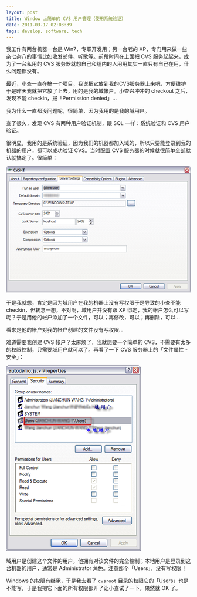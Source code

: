 ```yaml
---
layout: post
title: Window 上简单的 CVS 用户管理（使用系统验证）
date: 2011-03-17 02:03:39
tags: develop, software, tech
---
```


我工作有两台机器一台是 Win7，专职开发用；另一台老的 XP，专门用来做一些杂七杂八的事情比如收发邮件、听歌等。前段时间在上面把 CVS 服务起起来，成为了一台私用的 CVS 服务器就想自己和组内的人用用其实一直只有自己在用，什么问题都没有。

最近，小查一直在搞一个项目，我说把它放到我的CVS服务器上来吧，方便维护于是昨天我就把它放了上去，用的是我的域帐户。小查兴冲冲的 checkout 之后，发现不能 checkin，报「Permission denied」...

我为什么一直都没问题呢，很简单，因为我用的是我的域用户。

查了很久，发现 CVS 有两种用户验证机制，跟 SQL 一样：系统验证和 CVS 用户验证。

很明显，我用的是系统验证，因为我们的机器都加入域的，所以只要能登录到我的机器的用户，都可以成功验证 CVS。当时配置 CVS 服务器的时候就很简单全部默认就搞定了。很简单：

![](/images/posts/cvsnt_setting_server.png)

于是我就想，肯定是因为域用户在我的机器上没有写权限于是导致的小查不能 checkin，但转念一想，不对啊，域用户并没有跟 XP 绑定，我的帐户怎么可以写呢？于是用他的帐户添加了一个文件，可以；再修改，可以；再删除，可以...

看来是他的帐户对我的帐户创建的文件没有写权限...

难道需要我创建 CVS 帐户？太麻烦了，我就想要一个简单的 CVS，不需要有太多的权限控制，只需要域用户就可以了。再看了一下 CVS 服务器上的「文件属性 - 安全」：

![](/images/posts/cvs_fileattr_security.png)

域用户是创建这个文件的用户，他拥有对该文件的完全控制；本地用户是登录到这台机器的用户，通常是 Administrator 角色。注意那个「Users」，没有写权限！

Windows 的权限有继承，于是我去看了 `cvsroot` 目录的权限它的「Users」也是不能写，于是我把它下面的所有权限都开了让小查试了一下，果然就 OK 了。